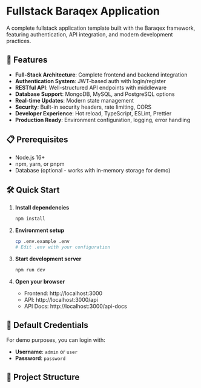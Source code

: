 # Fullstack Baraqex Application

A complete fullstack application template built with the Baraqex framework, featuring authentication, API integration, and modern development practices.

## 🚀 Features

- **Full-Stack Architecture**: Complete frontend and backend integration
- **Authentication System**: JWT-based auth with login/register
- **RESTful API**: Well-structured API endpoints with middleware
- **Database Support**: MongoDB, MySQL, and PostgreSQL options
- **Real-time Updates**: Modern state management
- **Security**: Built-in security headers, rate limiting, CORS
- **Developer Experience**: Hot reload, TypeScript, ESLint, Prettier
- **Production Ready**: Environment configuration, logging, error handling

## 📋 Prerequisites

- Node.js 16+ 
- npm, yarn, or pnpm
- Database (optional - works with in-memory storage for demo)

## 🛠️ Quick Start

1. **Install dependencies**
   ```bash
   npm install
   ```

2. **Environment setup**
   ```bash
   cp .env.example .env
   # Edit .env with your configuration
   ```

3. **Start development server**
   ```bash
   npm run dev
   ```

4. **Open your browser**
   - Frontend: http://localhost:3000
   - API: http://localhost:3000/api
   - API Docs: http://localhost:3000/api-docs

## 🎯 Default Credentials

For demo purposes, you can login with:
- **Username**: `admin` or `user`
- **Password**: `password`

## 📁 Project Structure


